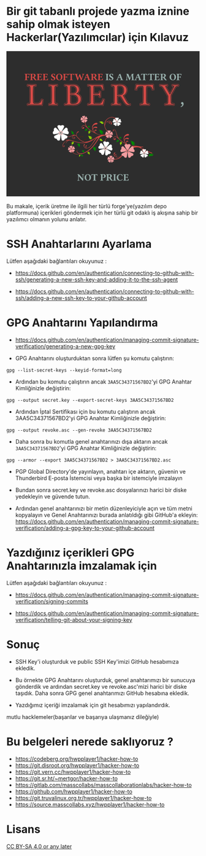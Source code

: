 # Bir git tabanlı projede yazma iznine sahip olmak isteyen Hackerlar(Yazılımcılar) için Kılavuz

![Free Software](img/freesoftware1024x768.png)

Bu makale, içerik üretme ile ilgili her türlü forge'ye(yazılım depo platformuna) içerikleri göndermek için her türlü git odaklı iş akışına sahip bir yazılımcı olmanın yolunu anlatır.

# SSH Anahtarlarını Ayarlama

Lütfen aşağıdaki bağlantıları okuyunuz :


* https://docs.github.com/en/authentication/connecting-to-github-with-ssh/generating-a-new-ssh-key-and-adding-it-to-the-ssh-agent
    
* https://docs.github.com/en/authentication/connecting-to-github-with-ssh/adding-a-new-ssh-key-to-your-github-account

# GPG Anahtarını Yapılandırma

* https://docs.github.com/en/authentication/managing-commit-signature-verification/generating-a-new-gpg-key

* GPG Anahtarını oluşturduktan sonra lütfen şu komutu çalıştırın:

```
gpg --list-secret-keys --keyid-format=long
```

* Ardından bu komutu çalıştırın ancak ```3AA5C34371567BD2```'yi GPG Anahtar Kimliğinizle değiştirin:

```
gpg --output secret.key --export-secret-keys 3AA5C34371567BD2
```

* Ardından İptal Sertifikası için bu komutu çalıştırın ancak 3AA5C34371567BD2'yi GPG Anahtar Kimliğinizle değiştirin:

```
gpg --output revoke.asc --gen-revoke 3AA5C34371567BD2
```

* Daha sonra bu komutla genel anahtarınızı dışa aktarın ancak ```3AA5C34371567BD2```'yi GPG Anahtar Kimliğinizle değiştirin:

```
gpg --armor --export 3AA5C34371567BD2 > 3AA5C34371567BD2.asc
```

* PGP Global Directory'de yayınlayın, anahtarı içe aktarın, güvenin ve Thunderbird E-posta İstemcisi veya başka bir istemciyle imzalayın

* Bundan sonra secret.key ve revoke.asc dosyalarınızı harici bir diske yedekleyin ve güvende tutun.

* Ardından genel anahtarınızı bir metin düzenleyiciyle açın ve tüm metni kopyalayın ve Genel Anahtarınızı burada anlatıldığı gibi GitHub'a ekleyin:  https://docs.github.com/en/authentication/managing-commit-signature-verification/adding-a-gpg-key-to-your-github-account

# Yazdığınız içerikleri GPG Anahtarınızla imzalamak için

Lütfen aşağıdaki bağlantıları okuyunuz :

* https://docs.github.com/en/authentication/managing-commit-signature-verification/signing-commits

* https://docs.github.com/en/authentication/managing-commit-signature-verification/telling-git-about-your-signing-key

# Sonuç

* SSH Key'i oluşturduk ve public SSH Key'imizi GitHub hesabımıza ekledik.

* Bu örnekte GPG Anahtarını oluşturduk, genel anahtarımızı bir sunucuya gönderdik ve ardından secret.key ve revoke.asc'mizi harici bir diske taşıdık. Daha sonra GPG genel anahtarımızı GitHub hesabına ekledik.

* Yazdığımız içeriği imzalamak için git hesabımızı yapılandırdık.

mutlu hacklemeler(başarılar ve başarıya ulaşmanız dileğiyle)

# Bu belgeleri nerede saklıyoruz ?


* https://codeberg.org/hwpplayer1/hacker-how-to
* https://git.disroot.org/hwpplayer1/hacker-how-to
* https://git.vern.cc/hwpplayer1/hacker-how-to
* https://git.sr.ht/~mertgor/hacker-how-to
* https://gitlab.com/masscollabs/masscollaborationlabs/hacker-how-to
* https://github.com/hwpplayer1/hacker-how-to
* https://git.truvalinux.org.tr/hwpplayer1/hacker-how-to
* https://source.masscollabs.xyz/hwpplayer1/hacker-how-to

# Lisans

[CC BY-SA 4.0 or any later](https://github.com/hwpplayer1/hacker-how-to/blob/master/by-sa.markdown)

